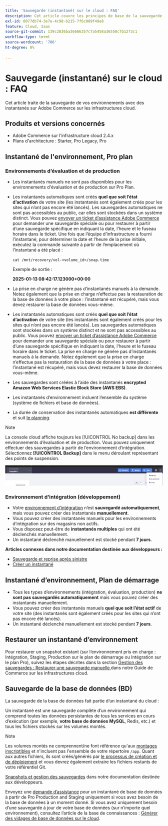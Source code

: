 ```yaml
---
title: 'Sauvegarde (instantané) sur le cloud : FAQ'
description: Cet article couvre les principes de base de la sauvegarde de vos environnements avec des instantanés sur Adobe Commerce sur les infrastructures cloud.
exl-id: 0077db74-3e7e-4c98-b215-7f6c089f49e8
feature: Cloud, Iaas
source-git-commit: 139c2836ba36686357c7a5458a36550c7b1273c1
workflow-type: tm+mt
source-wordcount: '706'
ht-degree: 0%

---
```


# Sauvegarde (instantané) sur le cloud : FAQ

Cet article traite de la sauvegarde de vos environnements avec des instantanés sur Adobe Commerce sur les infrastructures cloud.

## Produits et versions concernés

* Adobe Commerce sur l’infrastructure cloud 2.4.x
* Plans d&#39;architecture : Starter, Pro Legacy, Pro

## Instantané de l&#39;environnement, Pro plan

### Environnements d’évaluation et de production

* Les instantanés manuels ne sont pas disponibles pour les environnements d&#39;évaluation et de production sur Pro Plan.
* Les instantanés automatiques sont créés **quel que soit l’état d’activation** de votre site (les instantanés sont également créés pour les sites qui n’ont pas encore été lancés). Les sauvegardes automatiques ne sont pas accessibles au public, car elles sont stockées dans un système distinct.
Vous pouvez [envoyer un ticket d’assistance Adobe Commerce](/docs/commerce-knowledge-base/kb/help-center-guide/magento-help-center-user-guide.html#submit-ticket) pour demander une sauvegarde spéciale ou pour restaurer à partir d’une sauvegarde spécifique en indiquant la date, l’heure et le fuseau horaire dans le ticket. Une fois que l’équipe d’infrastructure a fourni l’instantané, pour déterminer la date et l’heure de la prise initiale, exécutez la commande suivante à partir de l’emplacement où l’instantané a été placé :

  `cat /mnt/recovery/vol-<volume_id>/snap.time`

  Exemple de sortie :

  <strong>2025-01-13 08:42:17.123000+00:00</strong>


* La prise en charge ne génère pas d’instantanés manuels à la demande. Notez également que la prise en charge n’effectue pas la restauration de la base de données à votre place : l’instantané est récupéré, mais vous devez restaurer la base de données vous-même.
* Les instantanés automatiques sont créés **quel que soit l’état d’activation** de votre site (les instantanés sont également créés pour les sites qui n’ont pas encore été lancés). Les sauvegardes automatiques sont stockées dans un système distinct et ne sont pas accessibles au public.
Vous pouvez [envoyer un ticket d’assistance Adobe Commerce](/help/help-center-guide/help-center/magento-help-center-user-guide.md) pour demander une sauvegarde spéciale ou pour restaurer à partir d’une sauvegarde spécifique en indiquant la date, l’heure et le fuseau horaire dans le ticket. La prise en charge ne génère pas d’instantanés manuels à la demande.
Notez également que la prise en charge n’effectue pas la restauration de la base de données à votre place : l’instantané est récupéré, mais vous devez restaurer la base de données vous-même.
* Les sauvegardes sont créées à l’aide des instantanés **encrypted Amazon Web Services Elastic Block Store (AWS EBS)**.
* Les instantanés d’environnement incluent l’ensemble du système (système de fichiers et base de données).
* La durée de conservation des instantanés automatiques **est différente** et suit [le planning](https://experienceleague.adobe.com/en/docs/commerce-on-cloud/user-guide/architecture/pro-architecture#backup-and-disaster-recovery).

>[!NOTE]
>
>La console cloud affiche toujours les [!UICONTROL No backup] dans les environnements d’évaluation et de production. Vous pouvez uniquement effectuer des sauvegardes à partir de l’environnement d’intégration. Sélectionnez **[!UICONTROL Backup]** dans le menu déroulant représentant des points de suspension.
>
>![cloud_console_backup.png](assets/cloud_console_backup.png)

### Environnement d’intégration (développement)

* Votre [environnement d’intégration](https://experienceleague.adobe.com/en/docs/experience-cloud-kcs/kbarticles/ka-27242) n’est **sauvegardé automatiquement**, mais vous pouvez créer des instantanés **manuellement**.
* Vous pouvez créer des instantanés manuels pour les environnements d’intégration sur des magasins non actifs.
* Vous disposez peut-être de **instantanés multiples** qui ont été déclenchés manuellement.
* Un instantané déclenché manuellement est stocké pendant **7 jours**.

**Articles connexes dans notre documentation destinée aux développeurs :**

* [Sauvegarde et reprise après sinistre](https://experienceleague.adobe.com/en/docs/commerce-on-cloud/user-guide/architecture/pro-architecture#backup-and-disaster-recovery)
* [Créer un instantané](https://experienceleague.adobe.com/en/docs/commerce-on-cloud/user-guide/develop/storage/snapshots)

## Instantané d’environnement, Plan de démarrage

* Tous les types d’environnements (intégration, évaluation, production) **ne sont pas sauvegardés automatiquement** mais vous pouvez créer des instantanés manuellement.
* Vous pouvez créer des instantanés manuels **quel que soit l’état actif** de votre site (des instantanés sont également créés pour les sites qui n’ont pas encore été lancés).
* Un instantané déclenché manuellement est stocké pendant **7 jours**.

## Restaurer un instantané d’environnement

Pour restaurer un snapshot existant (sur l’environnement pris en charge : Intégration, Staging, Production sur le plan de démarrage ou Intégration sur le plan Pro), suivez les étapes décrites dans la section [ Gestion des sauvegardes : Restaurer une sauvegarde manuelle ](https://experienceleague.adobe.com/en/docs/commerce-cloud-service/user-guide/develop/storage/snapshots#restore-a-manual-backup) dans notre Guide de Commerce sur les infrastructures cloud.

## Sauvegarde de la base de données (BD)

La sauvegarde de la base de données fait partie d’un instantané du cloud :

Un instantané est une sauvegarde complète d’un environnement qui comprend toutes les données persistantes de tous les services en cours d’exécution (par exemple, **votre base de données MySQL**, Redis, etc.) et tous les fichiers stockés sur les volumes montés.

>[!NOTE]
>
>Les volumes montés ne comprennent/ne font référence qu&#39;aux [montages inscriptibles](https://experienceleague.adobe.com/en/docs/commerce-on-cloud/user-guide/configure/app/properties/properties#mounts) et n&#39;incluent pas l&#39;ensemble de votre répertoire `/app`. Quant aux autres fichiers, ils sont créés/générés par [le processus de création et de déploiement](https://experienceleague.adobe.com/en/docs/commerce-on-cloud/user-guide/architecture/pro-develop-deploy-workflow#deployment-workflow) et vous devrez également extraire les fichiers restants de votre référentiel Git.

[Snapshots et gestion des sauvegardes](https://experienceleague.adobe.com/en/docs/commerce-on-cloud/user-guide/develop/storage/snapshots) dans notre documentation destinée aux développeurs.

Envoyez une [demande d’assistance](/help/help-center-guide/help-center/magento-help-center-user-guide.md) pour un instantané de base de données à partir de Pro Production and Staging uniquement si vous avez besoin de la base de données à un moment donné. Si vous avez uniquement besoin d’une sauvegarde à jour de votre base de données (sur n’importe quel environnement), consultez l’article de la base de connaissances : [Générer des vidages de base de données sur le cloud](/help/how-to/general/create-database-dump-on-cloud.md).
